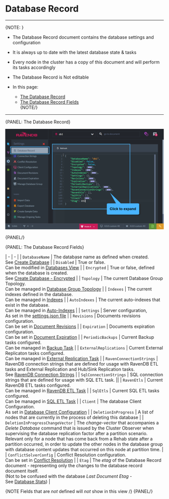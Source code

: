 ﻿# Database Record
---

{NOTE: }

* The Database Record document contains the database settings and configuration 

* It is always up to date with the latest database state & tasks

* Every node in the cluster has a copy of this document and will perform its tasks accordingly

* The Database Record is Not editable

* In this page:  
  * [The Database Record](../../../studio/database/settings/database-record#the-database-record)  
  * [The Database Record Fields](../../../studio/database/settings/database-record#the-database-record-fields)  
{NOTE/}

---

{PANEL: The Database Record}

![Figure 1. Database Record](images/database-record-1.png "The Database Record for database 'db1'")

{PANEL/}

{PANEL: The Database Record Fields}

| - | - |
| `DatabaseName` | The database name as defined when created. <br/> See [Create Database](../../../studio/database/create-new-database/general-flow) |
| `Disabled` | True or false. <br/> Can be modified in [Databases View](../../../studio/database/databases-list-view#database-actions) |
| `Encrypted` | True or false, defined when the database is created. <br/> See [Create Database - Encrypted](../../../studio/database/create-new-database/encrypted) |
| `Topology` | The current Database Group Topology. <br/> Can be managed in [Database Group Topology](../../../studio/database/settings/manage-database-group) |
| `Indexes` | The current indexes defined in the database. <br/> Can be managed in [Indexes](../../../studio/database/indexes/indexes-list-view) |
| `AutoIndexes` | The current auto-indexes that exist in the database. <br/> Can be managed in [Auto-Indexes](../../../studio/database/indexes/indexes-list-view) |
| `Settings` | Server configuration, <br/> As set in the [settings.json file](../../../server/configuration/configuration-options) |
| `Revisions` | Documents revisions configuration. <br/> Can be set in [Document Revisions](../../../document-extensions/revisions/overview) |
| `Expiration` | Documents expiration configuration. <br/> Can be set in [Document Expiration](../../../studio/database/settings/document-expiration) |
| `PeriodicBackups` | Current Backup tasks configured. <br/> Can be managed in [Backup Task](../../../studio/database/tasks/backup-task) |
| `ExternalReplications` | Current External Replicaton tasks configured. <br/>Can be managed in [External Replication Task](../../../studio/database/tasks/ongoing-tasks/external-replication-task) |
| `RavenConnectionStrings` | RavenDB connection strings that are defined for usage with RavenDB ETL tasks and External Replication and Hub/Sink Replication tasks. <br/> See [RavenDB Connection Strings](../../../client-api/operations/maintenance/connection-strings/add-connection-string) |
| `SqlConnectionStrings` | SQL connection strings that are defined for usage with SQL ETL task. ||
| `RavenEtls` | Current RavenDB ETL tasks configured. <br/> Can be managed in [RavenDB ETL Task](../../../studio/database/tasks/ongoing-tasks/ravendb-etl-task) |
| `SqlEtls` | Current SQL ETL tasks configured. <br/> Can be managed in [SQL ETL Task](../../../server/ongoing-tasks/etl/sql) |
| `Client` | The database Client Configuration. <br/> As set in [Database Client Configuration](../../../studio/database/settings/client-configuration-per-database) |
| `DeletionInProgress` | A list of nodes that are currently in the process of deleting this database |
| `DeletionInProgressChangeVector` | The _change-vector_ that accompanies a _Delete Database_ command that is issued by the Cluster Observer when supervising the database replication factor after a partition scenario. <br/> Relevant only for a node that has come back from a Rehab state after a partition occurred, in order to update the other nodes in the database group with database content updates that occurred on this node at partition time. |
| `ConflictSolverConfig` | Conflict Resolution configuration. <br/> Can be set in [Conflict Resolution](../../../studio/database/settings/conflict-resolution) |
| `Etag` | The _etag_ of the Database Record document - representing only the changes to the database record document itself. <br/> (Not to be confused with the database _Last Document Etag_ - <br/> See [Database Stats](../../../studio/database/databases-list-view#database-stats)) |

{NOTE Fields that are _not_ defined will _not_ show in this view /}
{PANEL/}
